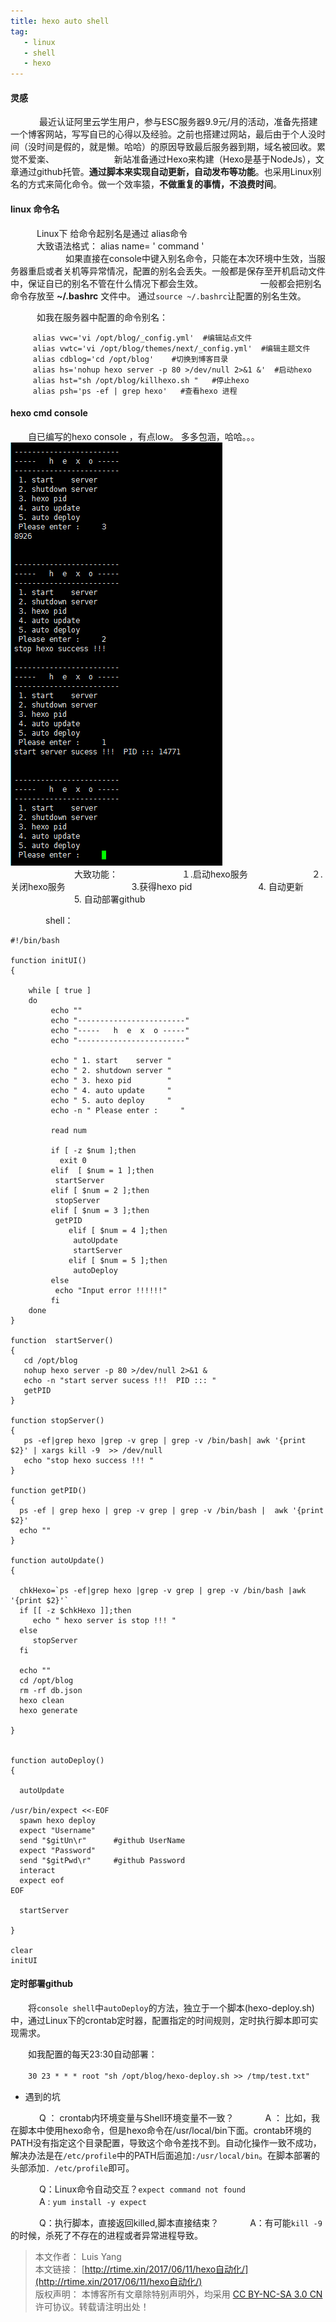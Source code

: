 ```yaml
---
title: hexo auto shell
tag:
   - linux
   - shell
   - hexo
---
```


#### 灵感 ####    

　　　     最近认证阿里云学生用户，参与ESC服务器9.9元/月的活动，准备先搭建一个博客网站，写写自已的心得以及经验。之前也搭建过网站，最后由于个人没时间（没时间是假的，就是懒。哈哈）的原因导致最后服务器到期，域名被回收。累觉不爱楽、
     　　　
　　　     新站准备通过Hexo来构建（Hexo是基于NodeJs），文章通过github托管。**通过脚本来实现自动更新，自动发布等功能**。也采用Linux别名的方式来简化命令。做一个效率猿，**不做重复的事情，不浪费时间**。
　　　     
     
#### linux 命令名 ####

　　　Linux下 给命令起别名是通过 alias命令  
　　　大致语法格式： alias  name= '  command  '  
　　　
　　　如果直接在console中键入别名命令，只能在本次环境中生效，当服务器重启或者关机等异常情况，配置的别名会丢失。一般都是保存至开机启动文件中，保证自已的别名不管在什么情况下都会生效。
　　　
　　　一般都会把别名命令存放至    **~/.bashrc**  文件中。 通过`source ~/.bashrc`让配置的别名生效。   

　　　如我在服务器中配置的命令别名：

```
	 alias vwc='vi /opt/blog/_config.yml'  #编辑站点文件
	 alias vwtc='vi /opt/blog/themes/next/_config.yml'  #编辑主题文件
	 alias cdblog='cd /opt/blog'    #切换到博客目录
	 alias hs='nohup hexo server -p 80 >/dev/null 2>&1 &'  #启动hexo
	 alias hst="sh /opt/blog/killhexo.sh "   #停止hexo
	 alias psh='ps -ef | grep hexo'   #查看hexo 进程
```

#### hexo cmd console ####

　　自已编写的hexo console  ，有点low。 多多包涵，哈哈。。。
   ![hexo console](/images/hexo_console.png)        
　　　
　　　　大致功能：
　　　　　　　１.启动hexo服务
　　　　　　　２.关闭hexo服务
　　　　　　　 3.获得hexo pid
　　　　　　　 4. 自动更新
　　　　　　　 5. 自动部署github

　　　　shell：
```
#!/bin/bash

function initUI() 
{

	while [ true ]
	do
	     echo ""
	     echo "------------------------"
	     echo "-----   h  e  x  o -----"
	     echo "------------------------"

	     echo " 1. start    server "
	     echo " 2. shutdown server "
	     echo " 3. hexo pid        "
	     echo " 4. auto update     "
	     echo " 5. auto deploy     "
	     echo -n " Please enter :     "
	     
	     read num

	     if [ -z $num ];then
	       exit 0
	     elif  [ $num = 1 ];then
	      startServer
	     elif [ $num = 2 ];then
	      stopServer
	     elif [ $num = 3 ];then
	      getPID
             elif [ $num = 4 ];then
              autoUpdate
              startServer
             elif [ $num = 5 ];then
              autoDeploy
	     else
	      echo "Input error !!!!!!"
	     fi
	done 
}

function  startServer() 
{
   cd /opt/blog
   nohup hexo server -p 80 >/dev/null 2>&1 &  
   echo -n "start server sucess !!!  PID ::: " 
   getPID
}

function stopServer()
{
   ps -ef|grep hexo |grep -v grep | grep -v /bin/bash| awk '{print $2}' | xargs kill -9  >> /dev/null
   echo "stop hexo success !!! " 
}

function getPID()
{
  ps -ef | grep hexo | grep -v grep | grep -v /bin/bash |  awk '{print $2}' 
  echo ""
}

function autoUpdate()
{

  chkHexo=`ps -ef|grep hexo |grep -v grep | grep -v /bin/bash |awk '{print $2}'`
  if [[ -z $chkHexo ]];then
     echo " hexo server is stop !!! "
  else 
     stopServer
  fi
  
  echo ""
  cd /opt/blog
  rm -rf db.json
  hexo clean
  hexo generate

}


function autoDeploy()
{
   
  autoUpdate

/usr/bin/expect <<-EOF
  spawn hexo deploy
  expect "Username"
  send "$gitUn\r"      #github UserName
  expect "Password"   
  send "$gitPwd\r"     #github Password
  interact
  expect eof
EOF

  startServer

}

clear
initUI
```

#### 定时部署github ####

　　将`console shell`中`autoDeploy`的方法，独立于一个脚本(hexo-deploy.sh)中，通过Linux下的crontab定时器，配置指定的时间规则，定时执行脚本即可实现需求。

　　如我配置的每天23:30自动部署：

　　`30 23 * * * root "sh /opt/blog/hexo-deploy.sh >> /tmp/test.txt"`

- 遇到的坑
    
　　　 Q ： crontab内环境变量与Shell环境变量不一致？
　　　 A ： 比如，我在脚本中使用hexo命令，但是hexo命令在/usr/local/bin下面。crontab环境的PATH没有指定这个目录配置，导致这个命令差找不到。自动化操作一致不成功，解决办法是在`/etc/profile`中的PATH后面追加`:/usr/local/bin`。在脚本部署的头部添加`. /etc/profile`即可。   

　　　 Q：Linux命令自动交互？`expect command not found`  
　　　 A :  `yum install -y expect`   

　　　 Q：执行脚本，直接返回killed,脚本直接结束？
　　　 A：有可能`kill -9`的时候，杀死了不存在的进程或者异常进程导致。

> 本文作者： Luis Yang    
>本文链接： [http://rtime.xin/2017/06/11/hexo自动化/](http://rtime.xin/2017/06/11/hexo自动化/)    
>版权声明： 本博客所有文章除特别声明外，均采用 [CC BY-NC-SA 3.0 CN](http://creativecommons.org/licenses/by-nc-sa/3.0/cn/) 许可协议。转载请注明出处！   
